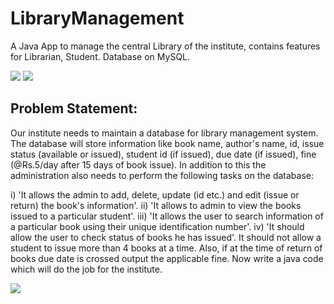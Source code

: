 # LibraryManagement
 A Java App to manage the central Library of the institute, contains features for Librarian, Student. Database on MySQL.

![](https://img.shields.io/badge/java-.-green) 
![](https://img.shields.io/badge/mysql-%2C-orange)


## Problem Statement:

Our institute needs to maintain a database for library management system. The database will store
information like book name, author&#39;s name, id, issue status (available or issued), student id (if issued),
due date (if issued), fine (@Rs.5/day after 15 days of book issue).
In addition to this the administration also needs to perform the following tasks on the database:

i) 'It allows the admin to add, delete, update (id etc.) and edit (issue or return) the book&#39;s
information'.
ii) 'It allows to admin to view the books issued to a particular student'.
iii) 'It allows the user to search information of a particular book using their unique identification
number'.
iv) 'It should allow the user to check status of books he has issued'.
It should not allow a student to issue more than 4 books at a time. Also, if at the time of return of books
due date is crossed output the applicable fine.
Now write a java code which will do the job for the institute.

![](https://ForTheBadge.com/images/badges/built-with-love.svg)
